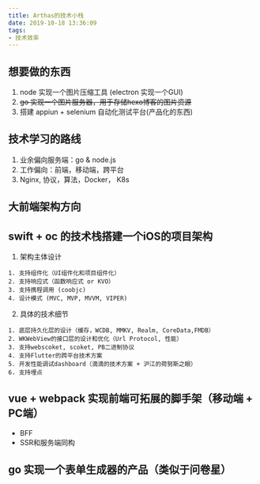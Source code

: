 ```yaml
---
title: Arthas的技术小栈
date: 2019-10-18 13:36:09
tags:
- 技术效率
---
```


## 想要做的东西
1. node 实现一个图片压缩工具 (electron 实现一个GUI)
2. ~~go 实现一个图片服务器，用于存储hexo博客的图片资源~~
3. 搭建 appiun + selenium 自动化测试平台(产品化的东西)

## 技术学习的路线
1. 业余偏向服务端：go & node.js
2. 工作偏向：前端，移动端，跨平台
3. Nginx, 协议，算法，Docker， K8s

## 大前端架构方向

## swift + oc 的技术栈搭建一个iOS的项目架构
  1. 架构主体设计

    1. 支持组件化（UI组件化和项目组件化）
    2. 支持响应式（函数响应式 or KVO）
    3. 支持携程调用 (coobjc)
    4. 设计模式 (MVC, MVP, MVVM, VIPER)

  2. 具体的技术细节

    1. 底层持久化层的设计（缓存，WCDB, MMKV, Realm, CoreData,FMDB）
    2. WKWebView的接口层的设计和优化（Url Protocol, 性能）
    3. 支持webscoket, scoket, PB二进制协议
    4. 支持Flutter的跨平台技术方案
    5. 开发性能调试dashboard（滴滴的技术方案 + 沪江的荷努斯之眼）
    6. 支持埋点

## vue + webpack 实现前端可拓展的脚手架（移动端 + PC端）
* BFF
* SSR和服务端同构

## go 实现一个表单生成器的产品（类似于问卷星）



  
